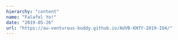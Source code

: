 ```yaml
---
hierarchy: "content"
name: "Falafel Yo!"
date: "2019-05-26"
url: "https://au-venturous-buddy.github.io/AUVB-KNTY-2019-I04/"
---
```

